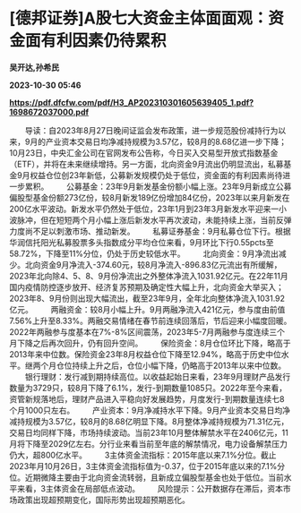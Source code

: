 # [德邦证券]A股七大资金主体面面观：资金面有利因素仍待累积
**吴开达,孙希民**

**2023-10-30 05:46**

**https://pdf.dfcfw.com/pdf/H3_AP202310301605639405_1.pdf?1698672037000.pdf**

　　导读：自2023年8月27日晚间证监会发布政策，进一步规范股份减持行为以来，9月的产业资本交易日均净减持规模为3.57亿，较8月的8.68亿进一步下降；10月23日，中央汇金公司在官网发布公告称，今日买入交易型开放式指数基金（ETF），并将在未来继续增持。另一方面，北向资金9月流出仍明显流出，私募基金9月权益仓位创23年新低，公募新发规模仍处于低位，资金面的有利因素尚待进一步累积。 　　公募基金：23年9月新发基金份额小幅上涨。23年9月新成立公募偏股型基金份额273亿份，较8月新发189亿份增加84亿份，2023年以来月新发在200亿水平波动。新发水平仍然处于低位，23年1月到23年3月新发水平迎来一小波脉冲，但在短短两个月小幅上涨后新发水平再次波动，未能持续上涨，当前反弹力度尚不足以刺激市场、推动新发。 　　私募证券基金：9月私募仓位下行。根据华润信托阳光私募股票多头指数成分平均仓位来看，9月环比下行0.55pcts至58.72%，下降至11%分位，仍处于历史较低水平。 　　北向资金：9月净流出减少。北向资金9月净流入-374.60元，较8月净流入-896.83亿元流出有所缓解，2023年北向除4、5、8、9月份净流出之外整体净流入1031.92亿元。在22年11月国内疫情防控逐步放开、经济复苏预期及确定性大幅上升，北向资金大举买入；2023年8、9月份则出现大幅流出，截至23年9月，全年北向整体净流入1031.92亿元。 　　两融资金：较8月小幅上升。9月两融净流入421亿元，参与度由前值7.56%上升至8.33%。两融交易情绪在春节前连续回落后，节后迎来小幅度回暖。2022年两融参与度基本在7%-8%区间震荡，2023年5-7月两融参与度连续三个月下降之后再次回升，仍有回升空间。 　　保险资金：8月仓位环比下降，略高于2013年来中位数。保险资金23年8月权益仓位下降至12.94%，略高于历史中位水平。继两个月仓位持续上升之后，仓位小幅下降，仍略高于2013年以来中位数。 　　银行理财：发行减到期持续高位。以收益起始日来看，23年9月理财产品发行数量为3729只，较8月下降了6.1%，发行-到期数量1085只。2022年至今来看，资管新规落地后，理财产品进入平稳向好发展趋势，月度发行-到期数量连续七8个月1000只左右。 　　产业资本：9月净减持水平下降。9月产业资本交易日均净减持规模为3.57亿，较8月的8.68亿明显下降。8月整体净减持规模为71.31亿元，交易日均同样下降，市场持续波动。当前23年10月整体解禁水平在2406亿元，11月将下降至2029亿左右。分行业来看当前至年底的解禁情况，电力设备解禁压力仍大，超800亿水平。 　　3主体资金流指标：2015年底以来7.1%分位。截止2023年月10月26日，3主体资金流指标值为-0.37，位于2015年底以来的7.1%分位。近期微降主要由于北向资金流转弱，且新成立偏股型基金也处于低位。当前水平来看，3主体资金在局部低点波动。 　　风险提示：公开数据存在滞后，资本市场政策出现超预期变化，国际形势出现超预期恶化。